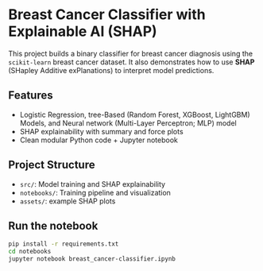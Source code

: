 # Breast Cancer Classifier with Explainable AI (SHAP)

This project builds a binary classifier for breast cancer diagnosis using the `scikit-learn` breast cancer dataset. It also demonstrates how to use **SHAP** (SHapley Additive exPlanations) to interpret model predictions.

## Features
- Logistic Regression, tree-Based (Random Forest, XGBoost, LightGBM) Models, and Neural network (Multi-Layer Perceptron; MLP) model
- SHAP explainability with summary and force plots
- Clean modular Python code + Jupyter notebook

## Project Structure
- `src/`: Model training and SHAP explainability
- `notebooks/`: Training pipeline and visualization
- `assets/`: example SHAP plots 

## Run the notebook
```bash
pip install -r requirements.txt
cd notebooks
jupyter notebook breast_cancer-classifier.ipynb
